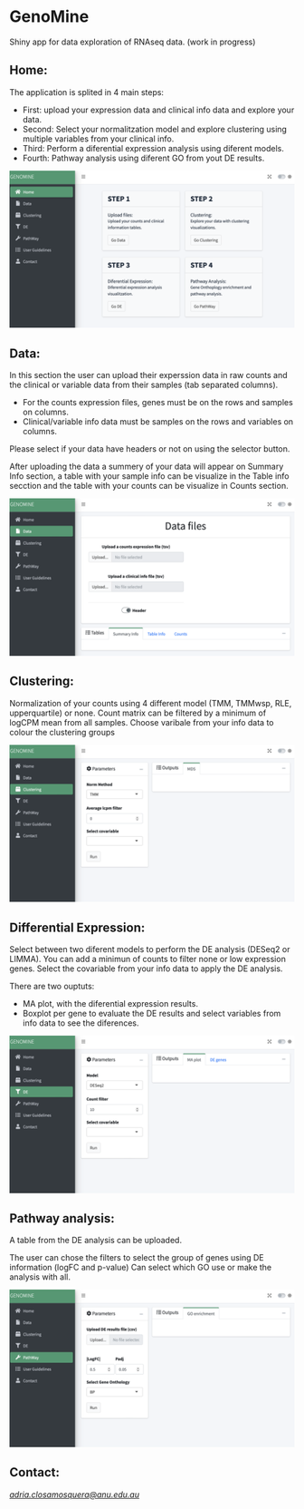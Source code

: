 # GenoMine
Shiny app for data exploration of RNAseq data. (work in progress)

## Home:

The application is splited in 4 main steps:

* First: upload your expression data and clinical info data and explore your data.
* Second: Select your normalitzation model and explore clustering using multiple variables from your clinical info.
* Third: Perform a diferential expression analysis using diferent models.
* Fourth: Pathway analysis using diferent GO from yout DE results.

![My Image](images/menu.png)

## Data:

In this section the user can upload their experssion data in raw counts and the clinical or variable data from their samples (tab separated columns).

* For the counts expression files, genes must be on the rows and samples on columns.
* Clinical/variable info data must be samples on the rows and variables on columns.

Please select if your data have headers or not on using the selector button.

After uploading the data a summery of your data will appear on Summary Info section, a table with your sample info can be visualize in the Table info secction and the table with your counts can be visualize in Counts section.

![My Image](images/data.png)

## Clustering:

Normalization of your counts using 4 different model (TMM, TMMwsp, RLE, upperquartile) or none.
Count matrix can be filtered by a minimum of logCPM mean from all samples.
Choose varibale from your info data to colour the clustering groups

![My Image](images/clustering.png)

## Differential Expression:

Select between two diferent models to perform the DE analysis (DESeq2 or LIMMA).
You can add a minimun of counts to filter none or low expression genes.
Select the covariable from your info data to apply the DE analysis.

There are two ouptuts:

* MA plot, with the diferential expression results.
* Boxplot per gene to evaluate the DE results and select variables from info data to see the diferences.

![My Image](images/DE.png)

## Pathway analysis:

A table from the DE analysis can be uploaded.

The user can chose the filters to select the group of genes using DE information (logFC and p-value)
Can select which GO use or make the analysis with all.

![My Image](images/pathway.png)

## Contact:

*adria.closamosquera@anu.edu.au*
